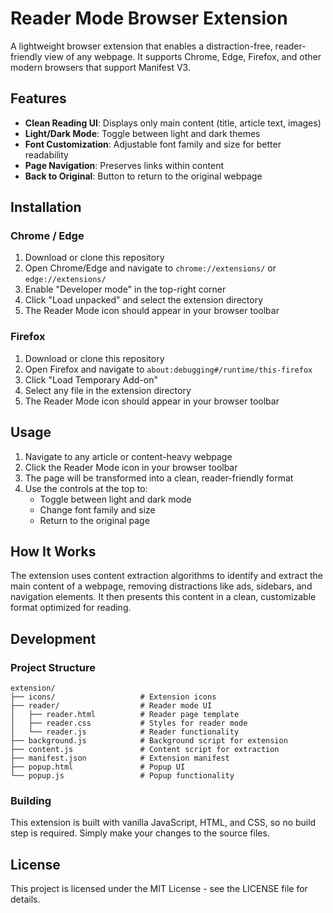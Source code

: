 # Reader Mode Browser Extension

A lightweight browser extension that enables a distraction-free, reader-friendly view of any webpage. It supports Chrome, Edge, Firefox, and other modern browsers that support Manifest V3.

## Features

-   **Clean Reading UI**: Displays only main content (title, article text, images)
-   **Light/Dark Mode**: Toggle between light and dark themes
-   **Font Customization**: Adjustable font family and size for better readability
-   **Page Navigation**: Preserves links within content
-   **Back to Original**: Button to return to the original webpage

## Installation

### Chrome / Edge

1. Download or clone this repository
2. Open Chrome/Edge and navigate to `chrome://extensions/` or `edge://extensions/`
3. Enable "Developer mode" in the top-right corner
4. Click "Load unpacked" and select the extension directory
5. The Reader Mode icon should appear in your browser toolbar

### Firefox

1. Download or clone this repository
2. Open Firefox and navigate to `about:debugging#/runtime/this-firefox`
3. Click "Load Temporary Add-on"
4. Select any file in the extension directory
5. The Reader Mode icon should appear in your browser toolbar

## Usage

1. Navigate to any article or content-heavy webpage
2. Click the Reader Mode icon in your browser toolbar
3. The page will be transformed into a clean, reader-friendly format
4. Use the controls at the top to:
    - Toggle between light and dark mode
    - Change font family and size
    - Return to the original page

## How It Works

The extension uses content extraction algorithms to identify and extract the main content of a webpage, removing distractions like ads, sidebars, and navigation elements. It then presents this content in a clean, customizable format optimized for reading.

## Development

### Project Structure

```
extension/
├── icons/                   # Extension icons
├── reader/                  # Reader mode UI
│   ├── reader.html          # Reader page template
│   ├── reader.css           # Styles for reader mode
│   └── reader.js            # Reader functionality
├── background.js            # Background script for extension
├── content.js               # Content script for extraction
├── manifest.json            # Extension manifest
├── popup.html               # Popup UI
└── popup.js                 # Popup functionality
```

### Building

This extension is built with vanilla JavaScript, HTML, and CSS, so no build step is required. Simply make your changes to the source files.

## License

This project is licensed under the MIT License - see the LICENSE file for details.
